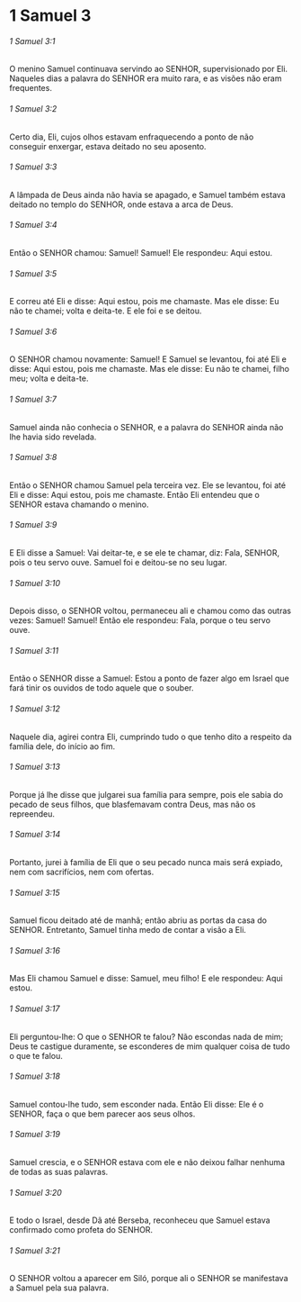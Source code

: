 # 1 Samuel 3

###### 1 Samuel 3:1

O menino Samuel continuava servindo ao SENHOR, supervisionado por Eli. Naqueles dias a palavra do SENHOR era muito rara, e as visões não eram frequentes.

###### 1 Samuel 3:2

Certo dia, Eli, cujos olhos estavam enfraquecendo a ponto de não conseguir enxergar, estava deitado no seu aposento.

###### 1 Samuel 3:3

A lâmpada de Deus ainda não havia se apagado, e Samuel também estava deitado no templo do SENHOR, onde estava a arca de Deus.

###### 1 Samuel 3:4

Então o SENHOR chamou: Samuel! Samuel! Ele respondeu: Aqui estou.

###### 1 Samuel 3:5

E correu até Eli e disse: Aqui estou, pois me chamaste. Mas ele disse: Eu não te chamei; volta e deita-te. E ele foi e se deitou.

###### 1 Samuel 3:6

O SENHOR chamou novamente: Samuel! E Samuel se levantou, foi até Eli e disse: Aqui estou, pois me chamaste. Mas ele disse: Eu não te chamei, filho meu; volta e deita-te.

###### 1 Samuel 3:7

Samuel ainda não conhecia o SENHOR, e a palavra do SENHOR ainda não lhe havia sido revelada.

###### 1 Samuel 3:8

Então o SENHOR chamou Samuel pela terceira vez. Ele se levantou, foi até Eli e disse: Aqui estou, pois me chamaste. Então Eli entendeu que o SENHOR estava chamando o menino.

###### 1 Samuel 3:9

E Eli disse a Samuel: Vai deitar-te, e se ele te chamar, diz: Fala, SENHOR, pois o teu servo ouve. Samuel foi e deitou-se no seu lugar.

###### 1 Samuel 3:10

Depois disso, o SENHOR voltou, permaneceu ali e chamou como das outras vezes: Samuel! Samuel! Então ele respondeu: Fala, porque o teu servo ouve.

###### 1 Samuel 3:11

Então o SENHOR disse a Samuel: Estou a ponto de fazer algo em Israel que fará tinir os ouvidos de todo aquele que o souber.

###### 1 Samuel 3:12

Naquele dia, agirei contra Eli, cumprindo tudo o que tenho dito a respeito da família dele, do início ao fim.

###### 1 Samuel 3:13

Porque já lhe disse que julgarei sua família para sempre, pois ele sabia do pecado de seus filhos, que blasfemavam contra Deus, mas não os repreendeu.

###### 1 Samuel 3:14

Portanto, jurei à família de Eli que o seu pecado nunca mais será expiado, nem com sacrifícios, nem com ofertas.

###### 1 Samuel 3:15

Samuel ficou deitado até de manhã; então abriu as portas da casa do SENHOR. Entretanto, Samuel tinha medo de contar a visão a Eli.

###### 1 Samuel 3:16

Mas Eli chamou Samuel e disse: Samuel, meu filho! E ele respondeu: Aqui estou.

###### 1 Samuel 3:17

Eli perguntou-lhe: O que o SENHOR te falou? Não escondas nada de mim; Deus te castigue duramente, se esconderes de mim qualquer coisa de tudo o que te falou.

###### 1 Samuel 3:18

Samuel contou-lhe tudo, sem esconder nada. Então Eli disse: Ele é o SENHOR, faça o que bem parecer aos seus olhos.

###### 1 Samuel 3:19

Samuel crescia, e o SENHOR estava com ele e não deixou falhar nenhuma de todas as suas palavras.

###### 1 Samuel 3:20

E todo o Israel, desde Dã até Berseba, reconheceu que Samuel estava confirmado como profeta do SENHOR.

###### 1 Samuel 3:21

O SENHOR voltou a aparecer em Siló, porque ali o SENHOR se manifestava a Samuel pela sua palavra.

